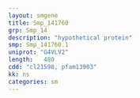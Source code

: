 ```yaml
---
layout: smgene
title: Smp_141760
grp: Smp_14
description: "hypothetical protein"
smp: Smp_141760.1
uniprot: "G4VLV2"
length:   480
cdd: "cl21598, pfam13903"
kk: ns
categories: sm
---
```


